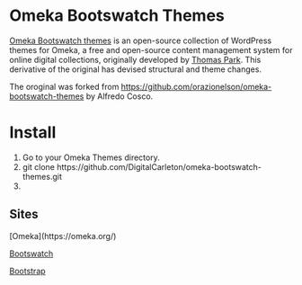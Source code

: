 Omeka Bootswatch Themes
=======================
<a href="https://github.com/thomaspark/bootswatch">Omeka Bootswatch themes</a> is an open-source collection of WordPress themes for Omeka, a free and open-source content management system for online digital collections, originally developed by <a href="https://thomaspark.co/">Thomas Park</a>. This derivative of the original has devised structural and theme changes.

The oroginal was forked from https://github.com/orazionelson/omeka-bootswatch-themes
by Alfredo Cosco.

<h1>Install</h1>
<ol>
<li>Go to your Omeka Themes directory.</li>
<li>git clone https://github.com/DigitalCarleton/omeka-bootswatch-themes.git<li>
</ol>

<h2>Sites</h2>
[Omeka](https://omeka.org/)

[Bootswatch](https://bootswatch.com/)

[Bootstrap](https://getbootstrap.com/)
